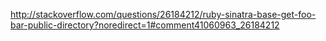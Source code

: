 http://stackoverflow.com/questions/26184212/ruby-sinatra-base-get-foo-bar-public-directory?noredirect=1#comment41060963_26184212
